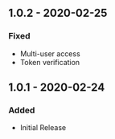 ## 1.0.2 - 2020-02-25
### Fixed
- Multi-user access
- Token verification

## 1.0.1 - 2020-02-24
### Added
- Initial Release
